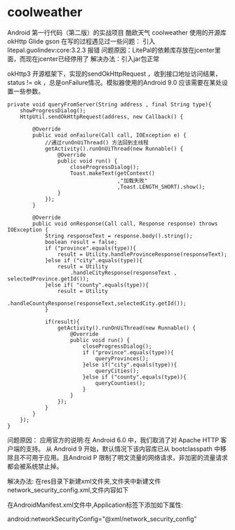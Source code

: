 # coolweather
Android 第一行代码（第二版）的实战项目
酷欧天气 coolweather
使用的开源库
okHttp
Glide
gson
在写的过程遇见过一些问题：
引入litepal.guolindev:core:3.2.3 报错
问题原因：LitePal的依赖库存放在jcenter里面，而现在jcenter已经停用了
解决办法：引入jar包正常

okHttp3 开源框架下，实现的sendOkHttpRequest ，收到接口地址访问结果，status != ok ，总是onFailure情况。模拟器使用的Android 9.0 应该需要在某处设置一些参数。
   
    
    private void queryFromServer(String address , final String type){
        showProgressDialog();
        HttpUtil.sendOkHttpRequest(address, new Callback() {

            @Override
            public void onFailure(Call call, IOException e) {
                //通过runOnUiThread() 方法回到主线程
                getActivity().runOnUiThread(new Runnable() {
                    @Override
                    public void run() {
                        closeProgressDialog();
                        Toast.makeText(getContext()
                                       ,"加载失败"
                                       ,Toast.LENGTH_SHORT).show();
                    }
                });
            }

            @Override
            public void onResponse(Call call, Response response) throws IOException {
                String responseText = response.body().string();
                boolean result = false;
                if ("province".equals(type)){
                    result = Utility.handleProvinceResponse(responseText);
                }else if ("city".equals(type)){
                    result = Utility
                        .handleCityResponse(responseText , selectedProvince.getId());
                }else if( "county".equals(type)){
                    result = Utility
                        .handleCountyResponse(responseText,selectedCity.getId());
                }
                
                if(result){
                    getActivity().runOnUiThread(new Runnable() {
                        @Override
                        public void run() {
                            closeProgressDialog();
                            if ("province".equals(type)){
                                queryProvinces();
                            }else if("city".equals(type)){
                                queryCities();
                            }else if ("county".equals(type)){
                                queryCounties();
                            }
                        }
                    });
                }
            }
        });
    }
问题原因：
应用官方的说明:在 Android 6.0 中，我们取消了对 Apache HTTP 客户端的支持。 从 Android 9 开始，默认情况下该内容库已从 bootclasspath 中移除且不可用于应用。且Android P 限制了明文流量的网络请求，非加密的流量请求都会被系统禁止掉。

解决办法:
在res目录下新建xml文件夹,文件夹中新建文件network_security_config.xml,文件内容如下

<network-security-config>
    <base-config cleartextTrafficPermitted="true" />
</network-security-config>
在AndroidManifest.xml文件中,Application标签下添加如下属性:

android:networkSecurityConfig="@xml/network_security_config"

